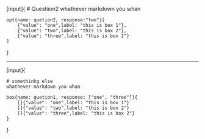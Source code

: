 
[input]{
	# Questiion2
	whathever markdown you whan

	opt{name: quetion2, response:"two"}[
		{"value": "one",label: "this is box 1"},
		{"value": "two",label: "this is box 2"},
		{"value": "three",label: "this is box 2"}
	]
}

---

[input]{
	
	# somethinhg else
	whathever markdown you whan

	box{name: quetion1, response: ["one", "three"]}{
		[]{"value": "one",label: "this is box 1"}
		[]{"value": "two",label: "this is box 2"}
		[]{"value": "three",label: "this is box 2"}
	}


}
